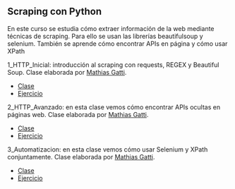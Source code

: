 ## Scraping con Python

En este curso se estudia cómo extraer información de la web mediante técnicas de scraping. Para ello se usan
las librerías beautifulsoup y selenium. También se aprende cómo encontrar APIs en página y cómo usar XPath 


1_HTTP_Inicial: introducción al scraping con requests, REGEX y Beautiful Soup. Clase elaborada por <a href="http://mathigatti.com/" target="_blank">Mathias Gatti</a>.

- <a href="https://colab.research.google.com/github/institutohumai/cursos-python/blob/master/Scraping/1_HTTP_Inicial/scraping_http_inicial.ipynb" target="_blank">Clase</a>
- <a href="https://colab.research.google.com/github/institutohumai/cursos-python/blob/master/Scraping/1_HTTP_Inicial/ejercicio/spinetta.ipynb" target="_blank">Ejercicio</a>

2_HTTP_Avanzado: en esta clase vemos cómo encontrar APIs ocultas en páginas web. Clase elaborada por <a href="http://mathigatti.com/" target="_blank">Mathias Gatti</a>.

- <a href="https://colab.research.google.com/github/institutohumai/cursos-python/blob/master/Scraping/2_HTTP_Avanzado/scraping_http_avanzado.ipynb" target="_blank">Clase</a>
- <a href="https://colab.research.google.com/github/institutohumai/cursos-python/blob/master/Scraping/2_HTTP_Avanzado/ejercicio/rappi-rapanui.ipynb" target="_blank">Ejercicio</a>

3_Automatizacion: en esta clase vemos cómo usar Selenium y XPath conjuntamente. Clase elaborada por <a href="http://mathigatti.com/" target="_blank">Mathias Gatti</a>.

- <a href="https://colab.research.google.com/github/institutohumai/cursos-python/blob/master/Scraping/3_Automatizacion/scraping_por_automatizacion.ipynb" target="_blank">Clase</a>
- <a href="https://colab.research.google.com/github/institutohumai/cursos-python/blob/master/Scraping/3_Automatizacion/ejercicio/whatsapp_bot.ipynb" target="_blank">Ejercicio</a>
